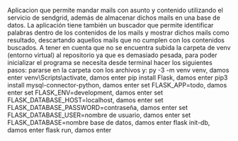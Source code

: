 Aplicacion que permite mandar mails con asunto y contenido utilizando el servicio de sendgrid, además de almacenar dichos mails en una base de datos.
La aplicación tiene también un buscador que permite identificar palabras dentro de los contenidos de los mails y mostrar dichos mails como resultado, descartando aquellos mails que no cumplen con los contenidos buscados.
A tener en cuenta que no se encuentra subida la carpeta de venv (entorno virtual) al repositorio ya que es demasiado pesada, para poder inicializar el programa se necesita desde terminal hacer los siguientes pasos: pararse en la carpeta con los archivos y: py -3 -m venv venv, damos enter venv\Scripts\activate, damos enter pip install Flask, damos enter pip3 install mysql-connector-python, damos enter set FLASK_APP=todo, damos enter set FLASK_ENV=development, damos enter set FLASK_DATABASE_HOST=localhost, damos enter set FLASK_DATABASE_PASSWORD=contraseña, damos enter set FLASK_DATABASE_USER=nombre de usuario, damos enter set FLASK_DATABASE=nombre base de datos, damos enter flask init-db, damos enter flask run, damos enter